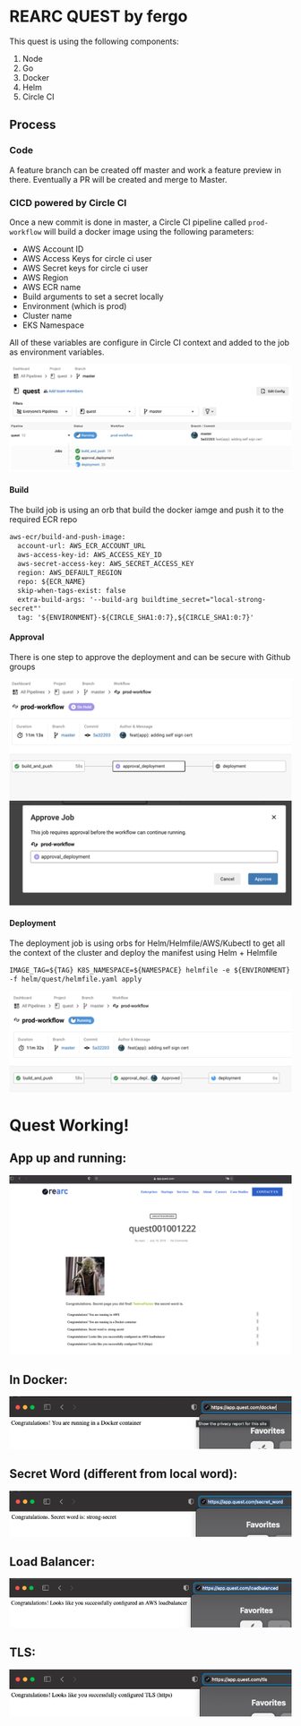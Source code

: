 # REARC QUEST by fergo

This quest is using the following components:

1. Node
2. Go
3. Docker
4. Helm
5. Circle CI

## Process

### Code

A feature branch can be created off master and work a feature preview in there. Eventually a PR will be created and merge to Master. 

### CICD powered by Circle CI

Once a new commit is done in master, a Circle CI pipeline called `prod-workflow` will build a docker image using the following parameters:

- AWS Account ID
- AWS Access Keys for circle ci user
- AWS Secret keys for circle ci user
- AWS Region
- AWS ECR name
- Build arguments to set a secret locally
- Environment (which is prod)
- Cluster name
- EKS Namespace

All of these variables are configure in Circle CI context and added to the job as environment variables.

![Workflow](./images/prod-workflow.png)

#### Build
The build job is using an orb that build the docker iamge and push it to the required ECR repo

```
aws-ecr/build-and-push-image:
  account-url: AWS_ECR_ACCOUNT_URL
  aws-access-key-id: AWS_ACCESS_KEY_ID
  aws-secret-access-key: AWS_SECRET_ACCESS_KEY
  region: AWS_DEFAULT_REGION
  repo: ${ECR_NAME}
  skip-when-tags-exist: false
  extra-build-args: '--build-arg buildtime_secret="local-strong-secret"'
  tag: '${ENVIRONMENT}-${CIRCLE_SHA1:0:7},${CIRCLE_SHA1:0:7}'
```

#### Approval
There is one step to approve the deployment and can be secure with Github groups

![Hold On Approve](./images/hold.png)
![Approved](./images/approve.png)

#### Deployment
The deployment job is using orbs for Helm/Helmfile/AWS/Kubectl to get all the context of the cluster and deploy the manifest using Helm + Helmfile

```
IMAGE_TAG=${TAG} K8S_NAMESPACE=${NAMESPACE} helmfile -e ${ENVIRONMENT} -f helm/quest/helmfile.yaml apply
```

![Deployment](./images/deployment.png)

# Quest Working!

## App up and running:
![App](./images/app.png)

## In Docker:
![Docker](./images/docker.png)

## Secret Word (different from local word):
![Secret](./images/secret.png)

## Load Balancer:
![ALB](./images/alb.png)

## TLS:
![TLS](./images/ssl.png)